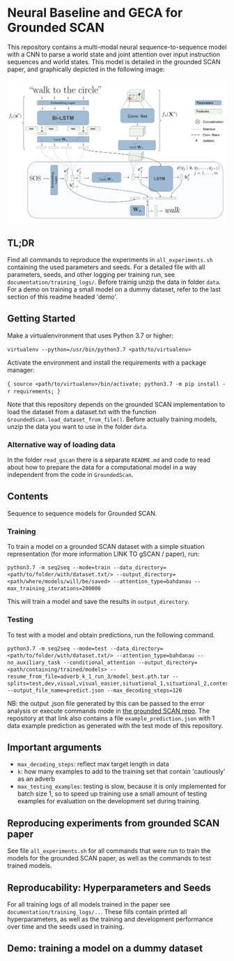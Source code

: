 # Neural Baseline and GECA for Grounded SCAN

This repository contains a multi-modal neural sequence-to-sequence model with a CNN to parse a world state and joint attention over input instruction sequences and world states.
This model is detailed in the grounded SCAN paper, and graphically depicted in the following image:

![Model](https://raw.githubusercontent.com/LauraRuis/multimodal_seq2seq_gSCAN/master/documentation/model_bahdanau.png?token=AGNMPFBNLBC3MIS3SQKJAXK6N7NYW)

## TL;DR

Find all commands to reproduce the experiments in `all_experiments.sh` containing the used parameters and seeds.
For a detailed file with all parameters, seeds, and other logging per training run, see `documentation/training_logs/`.
Before trainig unzip the data in folder `data`. For a demo on training a small model on a dummy dataset, refer to the last section of this readme headed 'demo'.

## Getting Started

Make a virtualenvironment that uses Python 3.7 or higher:

```virtualenv --python=/usr/bin/python3.7 <path/to/virtualenv>```

Activate the environment and install the requirements with a package manager:

```{ source <path/to/virtualenv>/bin/activate; python3.7 -m pip install -r requirements; }```

Note that this repository depends on the grounded SCAN implementation to load the dataset from a dataset.txt with the function `GroundedScan.load_dataset_from_file()`.
Before actually training models, unzip the data you want to use in the folder `data`.

### Alternative way of loading data
In the folder `read_gscan` there is a separate `README.md` and code to read about how to prepare the data for a computational model in a way independent from the code in `GroundedScan`.


## Contents

Sequence to sequence models for Grounded SCAN.

### Training

To train a model on a grounded SCAN dataset with a simple situation representation (for more information LINK TO gSCAN / paper), run:

    python3.7 -m seq2seq --mode=train --data_directory=<path/to/folder/with/dataset.txt/> --output_directory=<path/where/models/will/be/saved> --attention_type=bahdanau --max_training_iterations=200000

This will train a model and save the results in `output_directory`.

### Testing

To test with a model and obtain predictions, run the following command.

    python3.7 -m seq2seq --mode=test --data_directory=<path/to/folder/with/dataset.txt/> --attention_type=bahdanau --no_auxiliary_task --conditional_attention --output_directory=<path/containing/trained/models> --resume_from_file=adverb_k_1_run_3/model_best.pth.tar --splits=test,dev,visual,visual_easier,situational_1,situational_2,contextual,adverb_1,adverb_2 --output_file_name=predict.json --max_decoding_steps=120

NB: the output .json file generated by this can be passed to the error analysis or execute commands mode in [the grounded SCAN repo](https://github.com/LauraRuis/groundedSCAN). The repository at that link also contains a file `example_prediction.json` with 1 data example prediction as generated with the test mode of this repository.

## Important arguments

- `max_decoding_steps`: reflect max target length in data
- `k`: how many examples to add to the training set that contain 'cautiously' as an adverb
- `max_testing_examples`: testing is slow, because it is only implemented for batch size 1, so to speed up training use a small amount of testing examples for evaluation on the development set during training.


## Reproducing experiments from grounded SCAN paper

See file `all_experiments.sh` for all commands that were run to train the models for the grounded SCAN paper, as well as the commands to test trained models.


## Reproducability: Hyperparameters and Seeds

For all training logs of all models trained in the paper see `documentation/training_logs/..`.
These fills contain printed all hyperparameters, as well as the training and development performance over time and the seeds used in training.

## Demo: training a model on a dummy dataset


